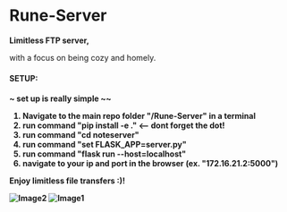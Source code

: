 # Rune-Server


<b>Limitless FTP server,</b>

with a focus on being cozy and homely.

<h4>SETUP:<h4>

~ set up is really simple ~~

1. Navigate to the main repo folder "/Rune-Server" in a terminal
2. run command "pip install -e ."   <-- dont forget the dot!
3. run command "cd noteserver"
4. run command "set FLASK_APP=server.py"
5. run command "flask run --host=localhost"
6. navigate to your ip and port in the browser (ex. "172.16.21.2:5000")


Enjoy limitless file transfers :)!

![Image2](https://cdn.discordapp.com/attachments/533758714805616680/651606553430065227/unknown.png)
![Image1](https://cdn.discordapp.com/attachments/533758714805616680/651606345455501332/unknown.png)
